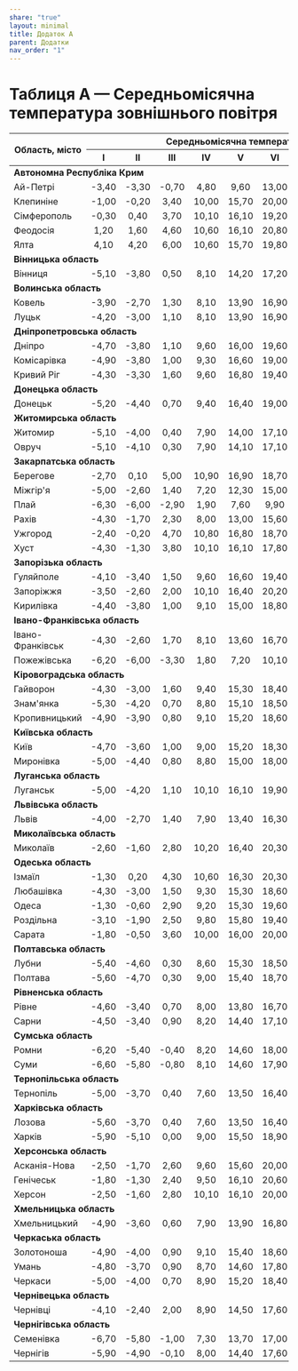 ```yaml
---
share: "true"
layout: minimal
title: Додаток А
parent: Додатки
nav_order: "1"
---
```



# Таблиця А — Середньомісячна температура зовнішнього повітря

<style>
  td:not(:first-child) {
    text-align: center;
  }
</style>
<table class="js-table">
  <thead>
    <tr>
      <th rowspan="2">Область, місто</th>
      <th colspan="12">Середньомісячна температура зовнішнього повітря, ℃</th>
      <th rowspan="2">Середня за рік</th>
    </tr>
    <tr>
      <th>I</th>
      <th>II</th>
      <th>III</th>
      <th>IV</th>
      <th>V</th>
      <th>VI</th>
      <th>VII</th>
      <th>VIII</th>
      <th>IX</th>
      <th>X</th>
      <th>XI</th>
      <th>XII</th>
    </tr>
  </thead>
  <tbody>
    <tr>
      <td colspan="14"><b>Автономна Республіка Крим</b></td>
    </tr>
    <tr>
      <td>Ай-Петрі</td>
      <td>-3,40</td>
      <td>-3,30</td>
      <td>-0,70</td>
      <td>4,80</td>
      <td>9,60</td>
      <td>13,00</td>
      <td>15,50</td>
      <td>15,10</td>
      <td>11,00</td>
      <td>6,70</td>
      <td>2,50</td>
      <td>-1,60</td>
      <td>5,80</td>
    </tr>
    <tr>
      <td>Клепиніне</td>
      <td>-1,00</td>
      <td>-0,20</td>
      <td>3,40</td>
      <td>10,00</td>
      <td>15,70</td>
      <td>20,00</td>
      <td>22,70</td>
      <td>21,80</td>
      <td>16,70</td>
      <td>10,70</td>
      <td>5,70</td>
      <td>1,60</td>
      <td>10,60</td>
    </tr>
    <tr>
      <td>Сімферополь</td>
      <td>-0,30</td>
      <td>0,40</td>
      <td>3,70</td>
      <td>10,10</td>
      <td>16,10</td>
      <td>19,20</td>
      <td>21,80</td>
      <td>21,30</td>
      <td>16,70</td>
      <td>11,00</td>
      <td>6,10</td>
      <td>2,10</td>
      <td>10,60</td>
    </tr>
    <tr>
      <td>Феодосія</td>
      <td>1,20</td>
      <td>1,60</td>
      <td>4,60</td>
      <td>10,60</td>
      <td>16,10</td>
      <td>20,80</td>
      <td>23,20</td>
      <td>23,10</td>
      <td>18,40</td>
      <td>12,60</td>
      <td>7,60</td>
      <td>3,80</td>
      <td>12,00</td>
    </tr>
    <tr>
      <td>Ялта</td>
      <td>4,10</td>
      <td>4,20</td>
      <td>6,00</td>
      <td>10,60</td>
      <td>15,70</td>
      <td>19,80</td>
      <td>23,60</td>
      <td>23,20</td>
      <td>19,00</td>
      <td>13,60</td>
      <td>9,50</td>
      <td>6,10</td>
      <td>13,00</td>
    </tr>
    <tr>
      <td colspan="14"><b>Вінницька область</b></td>
    </tr>
    <tr>
      <td>Вінниця</td>
      <td>-5,10</td>
      <td>-3,80</td>
      <td>0,50</td>
      <td>8,10</td>
      <td>14,20</td>
      <td>17,20</td>
      <td>18,70</td>
      <td>18,00</td>
      <td>13,30</td>
      <td>7,60</td>
      <td>1,80</td>
      <td>-2,90</td>
      <td>7,30</td>
    </tr>
    <tr>
      <td colspan="14"><b>Волинська область</b></td>
    </tr>
    <tr>
      <td>Ковель</td>
      <td>-3,90</td>
      <td>-2,70</td>
      <td>1,30</td>
      <td>8,10</td>
      <td>13,90</td>
      <td>16,90</td>
      <td>18,20</td>
      <td>17,60</td>
      <td>13,00</td>
      <td>7,90</td>
      <td>2,50</td>
      <td>-1,90</td>
      <td>7,60</td>
    </tr>
    <tr>
      <td>Луцьк</td>
      <td>-4,20</td>
      <td>-3,00</td>
      <td>1,10</td>
      <td>8,10</td>
      <td>13,90</td>
      <td>16,90</td>
      <td>18,40</td>
      <td>17,70</td>
      <td>13,20</td>
      <td>7,90</td>
      <td>2,40</td>
      <td>-2,40</td>
      <td>7,50</td>
    </tr>
    <tr>
      <td colspan="14"><b>Дніпропетровська область</b></td>
    </tr>
    <tr>
      <td>Дніпро</td>
      <td>-4,70</td>
      <td>-3,80</td>
      <td>1,10</td>
      <td>9,60</td>
      <td>16,00</td>
      <td>19,60</td>
      <td>21,60</td>
      <td>20,70</td>
      <td>15,40</td>
      <td>8,60</td>
      <td>2,20</td>
      <td>-2,50</td>
      <td>8,70</td>
    </tr>
    <tr>
      <td>Комісарівка</td>
      <td>-4,90</td>
      <td>-3,80</td>
      <td>1,00</td>
      <td>9,30</td>
      <td>16,60</td>
      <td>19,00</td>
      <td>20,90</td>
      <td>20,00</td>
      <td>14,70</td>
      <td>8,20</td>
      <td>2,20</td>
      <td>-2,40</td>
      <td>8,30</td>
    </tr>
    <tr>
      <td>Кривий Ріг</td>
      <td>-4,30</td>
      <td>-3,30</td>
      <td>1,60</td>
      <td>9,60</td>
      <td>16,80</td>
      <td>19,40</td>
      <td>21,50</td>
      <td>20,70</td>
      <td>15,50</td>
      <td>8,90</td>
      <td>2,70</td>
      <td>-2,00</td>
      <td>8,80</td>
    </tr>
    <tr>
      <td colspan="14"><b>Донецька область</b></td>
    </tr>
    <tr>
      <td>Донецьк</td>
      <td>-5,20</td>
      <td>-4,40</td>
      <td>0,70</td>
      <td>9,40</td>
      <td>16,40</td>
      <td>19,00</td>
      <td>21,20</td>
      <td>19,80</td>
      <td>14,90</td>
      <td>8,00</td>
      <td>1,80</td>
      <td>-2,90</td>
      <td>8,10</td>
    </tr>
    <tr>
      <td colspan="14"><b>Житомирська область</b></td>
    </tr>
    <tr>
      <td>Житомир</td>
      <td>-5,10</td>
      <td>-4,00</td>
      <td>0,40</td>
      <td>7,90</td>
      <td>14,00</td>
      <td>17,10</td>
      <td>18,50</td>
      <td>17,70</td>
      <td>13,00</td>
      <td>7,40</td>
      <td>1,70</td>
      <td>-2,80</td>
      <td>7,20</td>
    </tr>
    <tr>
      <td>Овруч</td>
      <td>-5,10</td>
      <td>-4,10</td>
      <td>0,30</td>
      <td>7,90</td>
      <td>14,10</td>
      <td>17,10</td>
      <td>18,50</td>
      <td>17,60</td>
      <td>12,80</td>
      <td>7,10</td>
      <td>1,50</td>
      <td>-3,10</td>
      <td>7,10</td>
    </tr>
    <tr>
      <td colspan="14"><b>Закарпатська область</b></td>
    </tr>
    <tr>
      <td>Берегове</td>
      <td>-2,70</td>
      <td>0,10</td>
      <td>5,00</td>
      <td>10,90</td>
      <td>16,90</td>
      <td>18,70</td>
      <td>20,20</td>
      <td>19,60</td>
      <td>15,70</td>
      <td>10,30</td>
      <td>4,80</td>
      <td>-0,20</td>
      <td>9,90</td>
    </tr>
    <tr>
      <td>Міжгір'я</td>
      <td>-5,00</td>
      <td>-2,60</td>
      <td>1,40</td>
      <td>7,20</td>
      <td>12,30</td>
      <td>15,00</td>
      <td>16,40</td>
      <td>15,80</td>
      <td>12,30</td>
      <td>7,40</td>
      <td>2,50</td>
      <td>2,40</td>
      <td>6,70</td>
    </tr>
    <tr>
      <td>Плай</td>
      <td>-6,30</td>
      <td>-6,00</td>
      <td>-2,90</td>
      <td>1,90</td>
      <td>7,60</td>
      <td>9,90</td>
      <td>11,40</td>
      <td>11,50</td>
      <td>7,70</td>
      <td>3,60</td>
      <td>-1,40</td>
      <td>-5,10</td>
      <td>2,70</td>
    </tr>
    <tr>
      <td>Рахів</td>
      <td>-4,30</td>
      <td>-1,70</td>
      <td>2,30</td>
      <td>8,00</td>
      <td>13,00</td>
      <td>15,60</td>
      <td>17,00</td>
      <td>16,40</td>
      <td>12,90</td>
      <td>7,80</td>
      <td>2,80</td>
      <td>-1,80</td>
      <td>7,30</td>
    </tr>
    <tr>
      <td>Ужгород</td>
      <td>-2,40</td>
      <td>-0,20</td>
      <td>4,70</td>
      <td>10,80</td>
      <td>16,80</td>
      <td>18,70</td>
      <td>20,30</td>
      <td>19,80</td>
      <td>15,50</td>
      <td>10,20</td>
      <td>4,70</td>
      <td>-0,50</td>
      <td>9,80</td>
    </tr>
    <tr>
      <td>Хуст</td>
      <td>-4,30</td>
      <td>-1,30</td>
      <td>3,80</td>
      <td>10,10</td>
      <td>16,10</td>
      <td>17,80</td>
      <td>19,20</td>
      <td>18,50</td>
      <td>14,50</td>
      <td>8,90</td>
      <td>3,70</td>
      <td>-1,30</td>
      <td>8,70</td>
    </tr>
    <tr>
      <td colspan="14"><b>Запорізька область</b></td>
    </tr>
    <tr>
      <td>Гуляйполе</td>
      <td>-4,10</td>
      <td>-3,40</td>
      <td>1,50</td>
      <td>9,60</td>
      <td>16,60</td>
      <td>19,40</td>
      <td>21,60</td>
      <td>20,50</td>
      <td>15,10</td>
      <td>8,40</td>
      <td>2,50</td>
      <td>-1,90</td>
      <td>8,70</td>
    </tr>
    <tr>
      <td>Запоріжжя</td>
      <td>-3,50</td>
      <td>-2,60</td>
      <td>2,00</td>
      <td>10,10</td>
      <td>16,40</td>
      <td>20,20</td>
      <td>22,40</td>
      <td>21,40</td>
      <td>16,20</td>
      <td>9,60</td>
      <td>3,50</td>
      <td>-1,10</td>
      <td>9,60</td>
    </tr>
    <tr>
      <td>Кирилівка</td>
      <td>-4,40</td>
      <td>-3,80</td>
      <td>1,00</td>
      <td>9,10</td>
      <td>15,00</td>
      <td>18,80</td>
      <td>20,60</td>
      <td>20,10</td>
      <td>14,90</td>
      <td>8,10</td>
      <td>2,30</td>
      <td>-2,20</td>
      <td>8,30</td>
    </tr>
    <tr>
      <td colspan="14"><b>Івано-Франківська область</b></td>
    </tr>
    <tr>
      <td>Івано-Франківськ</td>
      <td>-4,30</td>
      <td>-2,60</td>
      <td>1,70</td>
      <td>8,10</td>
      <td>13,60</td>
      <td>16,70</td>
      <td>18,30</td>
      <td>17,70</td>
      <td>13,40</td>
      <td>8,00</td>
      <td>2,50</td>
      <td>-2,40</td>
      <td>7,60</td>
    </tr>
    <tr>
      <td>Пожежівська</td>
      <td>-6,20</td>
      <td>-6,00</td>
      <td>-3,30</td>
      <td>1,80</td>
      <td>7,20</td>
      <td>10,10</td>
      <td>11,70</td>
      <td>11,80</td>
      <td>8,00</td>
      <td>4,10</td>
      <td>-0,70</td>
      <td>-4,90</td>
      <td>2,80</td>
    </tr>
    <tr>
      <td colspan="14"><b>Кіровоградська область</b></td>
    </tr>
    <tr>
      <td>Гайворон</td>
      <td>-4,30</td>
      <td>-3,00</td>
      <td>1,60</td>
      <td>9,40</td>
      <td>15,30</td>
      <td>18,40</td>
      <td>20,00</td>
      <td>19,20</td>
      <td>14,40</td>
      <td>8,40</td>
      <td>2,70</td>
      <td>-1,90</td>
      <td>8,40</td>
    </tr>
    <tr>
      <td>Знам'янка</td>
      <td>-5,30</td>
      <td>-4,20</td>
      <td>0,70</td>
      <td>8,80</td>
      <td>15,10</td>
      <td>18,50</td>
      <td>20,30</td>
      <td>19,50</td>
      <td>14,40</td>
      <td>7,90</td>
      <td>2,00</td>
      <td>-2,80</td>
      <td>7,90</td>
    </tr>
    <tr>
      <td>Кропивницький</td>
      <td>-4,90</td>
      <td>-3,90</td>
      <td>0,80</td>
      <td>9,10</td>
      <td>15,20</td>
      <td>18,60</td>
      <td>20,40</td>
      <td>19,70</td>
      <td>14,70</td>
      <td>8,20</td>
      <td>2,10</td>
      <td>-2,60</td>
      <td>8,10</td>
    </tr>
    <tr>
      <td colspan="14"><b>Київська область</b></td>
    </tr>
    <tr>
      <td>Київ</td>
      <td>-4,70</td>
      <td>-3,60</td>
      <td>1,00</td>
      <td>9,00</td>
      <td>15,20</td>
      <td>18,30</td>
      <td>19,80</td>
      <td>19,00</td>
      <td>13,90</td>
      <td>8,10</td>
      <td>1,90</td>
      <td>-2,50</td>
      <td>8,00</td>
    </tr>
    <tr>
      <td>Миронівка</td>
      <td>-5,00</td>
      <td>-4,40</td>
      <td>0,80</td>
      <td>8,80</td>
      <td>15,00</td>
      <td>18,00</td>
      <td>19,80</td>
      <td>19,00</td>
      <td>14,10</td>
      <td>8,00</td>
      <td>1,80</td>
      <td>-2,70</td>
      <td>7,80</td>
    </tr>
    <tr>
      <td colspan="14"><b>Луганська область</b></td>
    </tr>
    <tr>
      <td>Луганськ</td>
      <td>-5,00</td>
      <td>-4,20</td>
      <td>1,10</td>
      <td>10,10</td>
      <td>16,10</td>
      <td>19,90</td>
      <td>22,00</td>
      <td>20,70</td>
      <td>15,10</td>
      <td>8,20</td>
      <td>2,20</td>
      <td>-2,50</td>
      <td>8,60</td>
    </tr>
    <tr>
      <td colspan="14"><b>Львівська область</b></td>
    </tr>
    <tr>
      <td>Львів</td>
      <td>-4,00</td>
      <td>-2,70</td>
      <td>1,40</td>
      <td>7,90</td>
      <td>13,40</td>
      <td>16,30</td>
      <td>17,70</td>
      <td>17,20</td>
      <td>13,00</td>
      <td>8,00</td>
      <td>2,50</td>
      <td>-2,20</td>
      <td>7,40</td>
    </tr>
    <tr>
      <td colspan="14"><b>Миколаївська область</b></td>
    </tr>
    <tr>
      <td>Миколаїв</td>
      <td>-2,60</td>
      <td>-1,60</td>
      <td>2,80</td>
      <td>10,20</td>
      <td>16,40</td>
      <td>20,30</td>
      <td>22,70</td>
      <td>22,00</td>
      <td>16,80</td>
      <td>10,40</td>
      <td>4,20</td>
      <td>-0,40</td>
      <td>10,10</td>
    </tr>
    <tr>
      <td colspan="14"><b>Одеська область</b></td>
    </tr>
    <tr>
      <td>Ізмаїл</td>
      <td>-1,30</td>
      <td>0,20</td>
      <td>4,30</td>
      <td>10,60</td>
      <td>16,30</td>
      <td>20,30</td>
      <td>22,30</td>
      <td>21,70</td>
      <td>17,00</td>
      <td>11,20</td>
      <td>5,70</td>
      <td>0,70</td>
      <td>10,80</td>
    </tr>
    <tr>
      <td>Любашівка</td>
      <td>-4,30</td>
      <td>-3,00</td>
      <td>1,50</td>
      <td>9,30</td>
      <td>15,30</td>
      <td>18,60</td>
      <td>20,50</td>
      <td>19,90</td>
      <td>15,10</td>
      <td>8,90</td>
      <td>2,80</td>
      <td>-1,90</td>
      <td>8,60</td>
    </tr>
    <tr>
      <td>Одеса</td>
      <td>-1,30</td>
      <td>-0,60</td>
      <td>2,90</td>
      <td>9,20</td>
      <td>15,30</td>
      <td>19,60</td>
      <td>22,00</td>
      <td>21,60</td>
      <td>17,00</td>
      <td>11,30</td>
      <td>5,80</td>
      <td>1,10</td>
      <td>10,30</td>
    </tr>
    <tr>
      <td>Роздільна</td>
      <td>-3,10</td>
      <td>-1,90</td>
      <td>2,50</td>
      <td>9,80</td>
      <td>15,80</td>
      <td>19,40</td>
      <td>21,50</td>
      <td>21,00</td>
      <td>16,10</td>
      <td>9,90</td>
      <td>3,90</td>
      <td>-0,90</td>
      <td>9,50</td>
    </tr>
    <tr>
      <td>Сарата</td>
      <td>-1,80</td>
      <td>-0,50</td>
      <td>3,60</td>
      <td>10,00</td>
      <td>16,00</td>
      <td>20,00</td>
      <td>22,10</td>
      <td>21,30</td>
      <td>16,40</td>
      <td>10,50</td>
      <td>5,10</td>
      <td>0,20</td>
      <td>10,20</td>
    </tr>
    <tr>
      <td colspan="14"><b>Полтавська область</b></td>
    </tr>
    <tr>
      <td>Лубни</td>
      <td>-5,40</td>
      <td>-4,60</td>
      <td>0,30</td>
      <td>8,60</td>
      <td>15,30</td>
      <td>18,50</td>
      <td>20,20</td>
      <td>19,10</td>
      <td>13,70</td>
      <td>7,60</td>
      <td>1,30</td>
      <td>-3,30</td>
      <td>7,60</td>
    </tr>
    <tr>
      <td>Полтава</td>
      <td>-5,60</td>
      <td>-4,70</td>
      <td>0,30</td>
      <td>9,00</td>
      <td>15,40</td>
      <td>18,70</td>
      <td>20,50</td>
      <td>19,70</td>
      <td>14,30</td>
      <td>7,70</td>
      <td>1,30</td>
      <td>-3,30</td>
      <td>7,80</td>
    </tr>
    <tr>
      <td colspan="14"><b>Рівненська область</b></td>
    </tr>
    <tr>
      <td>Рівне</td>
      <td>-4,60</td>
      <td>-3,40</td>
      <td>0,70</td>
      <td>8,00</td>
      <td>13,80</td>
      <td>16,70</td>
      <td>18,20</td>
      <td>17,50</td>
      <td>13,10</td>
      <td>7,70</td>
      <td>2,10</td>
      <td>-2,60</td>
      <td>7,30</td>
    </tr>
    <tr>
      <td>Сарни</td>
      <td>-4,50</td>
      <td>-3,40</td>
      <td>0,90</td>
      <td>8,20</td>
      <td>14,40</td>
      <td>17,10</td>
      <td>18,60</td>
      <td>17,70</td>
      <td>13,00</td>
      <td>7,70</td>
      <td>2,10</td>
      <td>-2,40</td>
      <td>7,40</td>
    </tr>
    <tr>
      <td colspan="14"><b>Сумська область</b></td>
    </tr>
    <tr>
      <td>Ромни</td>
      <td>-6,20</td>
      <td>-5,40</td>
      <td>-0,40</td>
      <td>8,20</td>
      <td>14,60</td>
      <td>18,00</td>
      <td>19,40</td>
      <td>18,40</td>
      <td>13,10</td>
      <td>6,80</td>
      <td>0,70</td>
      <td>-4,00</td>
      <td>6,90</td>
    </tr>
    <tr>
      <td>Суми</td>
      <td>-6,60</td>
      <td>-5,80</td>
      <td>-0,80</td>
      <td>8,10</td>
      <td>14,60</td>
      <td>17,90</td>
      <td>19,50</td>
      <td>18,40</td>
      <td>13,00</td>
      <td>6,70</td>
      <td>0,40</td>
      <td>-4,30</td>
      <td>6,80</td>
    </tr>
    <tr>
      <td colspan="14"><b>Тернопільська область</b></td>
    </tr>
    <tr>
      <td>Тернопіль</td>
      <td>-5,00</td>
      <td>-3,70</td>
      <td>0,40</td>
      <td>7,60</td>
      <td>13,50</td>
      <td>16,40</td>
      <td>17,80</td>
      <td>17,20</td>
      <td>12,80</td>
      <td>7,50</td>
      <td>1,80</td>
      <td>-3,10</td>
      <td>6,90</td>
    </tr>
    <tr>
      <td colspan="14"><b>Харківська область</b></td>
    </tr>
    <tr>
      <td>Лозова</td>
      <td>-5,60</td>
      <td>-3,70</td>
      <td>0,40</td>
      <td>7,60</td>
      <td>13,50</td>
      <td>16,40</td>
      <td>17,80</td>
      <td>17,20</td>
      <td>12,80</td>
      <td>7,50</td>
      <td>1,80</td>
      <td>-3,10</td>
      <td>6,90</td>
    </tr>
    <tr>
      <td>Харків</td>
      <td>-5,90</td>
      <td>-5,10</td>
      <td>0,00</td>
      <td>9,00</td>
      <td>15,50</td>
      <td>18,90</td>
      <td>20,70</td>
      <td>19,70</td>
      <td>14,10</td>
      <td>7,50</td>
      <td>1,00</td>
      <td>-3,70</td>
      <td>7,60</td>
    </tr>
    <tr>
      <td colspan="14"><b>Херсонська область</b></td>
    </tr>
    <tr>
      <td>Асканія-Нова</td>
      <td>-2,50</td>
      <td>-1,70</td>
      <td>2,60</td>
      <td>9,60</td>
      <td>15,60</td>
      <td>20,00</td>
      <td>22,50</td>
      <td>21,80</td>
      <td>16,50</td>
      <td>9,90</td>
      <td>4,20</td>
      <td>0,00</td>
      <td>9,90</td>
    </tr>
    <tr>
      <td>Генічеськ</td>
      <td>-1,80</td>
      <td>-1,30</td>
      <td>2,40</td>
      <td>9,50</td>
      <td>16,10</td>
      <td>20,60</td>
      <td>23,10</td>
      <td>22,40</td>
      <td>17,50</td>
      <td>11,00</td>
      <td>6,20</td>
      <td>6,70</td>
      <td>10,50</td>
    </tr>
    <tr>
      <td>Херсон</td>
      <td>-2,50</td>
      <td>-1,60</td>
      <td>2,80</td>
      <td>10,10</td>
      <td>16,10</td>
      <td>20,00</td>
      <td>22,40</td>
      <td>21,60</td>
      <td>16,50</td>
      <td>10,10</td>
      <td>4,30</td>
      <td>-0,20</td>
      <td>10,00</td>
    </tr>
    <tr>
      <td colspan="14"><b>Хмельницька область</b></td>
    </tr>
    <tr>
      <td>Хмельницький</td>
      <td>-4,90</td>
      <td>-3,60</td>
      <td>0,60</td>
      <td>7,90</td>
      <td>13,90</td>
      <td>16,80</td>
      <td>18,40</td>
      <td>17,70</td>
      <td>13,10</td>
      <td>7,60</td>
      <td>1,90</td>
      <td>-2,90</td>
      <td>7,20</td>
    </tr>
    <tr>
      <td colspan="14"><b>Черкаська область</b></td>
    </tr>
    <tr>
      <td>Золотоноша</td>
      <td>-4,90</td>
      <td>-4,00</td>
      <td>0,90</td>
      <td>9,10</td>
      <td>15,40</td>
      <td>18,60</td>
      <td>20,20</td>
      <td>19,10</td>
      <td>14,00</td>
      <td>7,80</td>
      <td>1,90</td>
      <td>-2,90</td>
      <td>7,20</td>
    </tr>
    <tr>
      <td>Умань</td>
      <td>-4,80</td>
      <td>-3,70</td>
      <td>0,90</td>
      <td>8,70</td>
      <td>14,60</td>
      <td>17,80</td>
      <td>19,40</td>
      <td>18,60</td>
      <td>13,60</td>
      <td>7,70</td>
      <td>2,00</td>
      <td>-2,50</td>
      <td>7,70</td>
    </tr>
    <tr>
      <td>Черкаси</td>
      <td>-5,00</td>
      <td>-4,00</td>
      <td>0,70</td>
      <td>8,90</td>
      <td>15,20</td>
      <td>18,40</td>
      <td>20,10</td>
      <td>19,30</td>
      <td>14,20</td>
      <td>7,90</td>
      <td>2,00</td>
      <td>-2,70</td>
      <td>7,90</td>
    </tr>
    <tr>
      <td colspan="14"><b>Чернівецька область</b></td>
    </tr>
    <tr>
      <td>Чернівці</td>
      <td>-4,10</td>
      <td>-2,40</td>
      <td>2,00</td>
      <td>8,90</td>
      <td>14,50</td>
      <td>17,60</td>
      <td>19,10</td>
      <td>18,40</td>
      <td>14,10</td>
      <td>8,70</td>
      <td>2,70</td>
      <td>-2,10</td>
      <td>8,10</td>
    </tr>
    <tr>
      <td colspan="14"><b>Чернігівська область</b></td>
    </tr>
    <tr>
      <td>Семенівка</td>
      <td>-6,70</td>
      <td>-5,80</td>
      <td>-1,00</td>
      <td>7,30</td>
      <td>13,70</td>
      <td>17,00</td>
      <td>18,50</td>
      <td>17,40</td>
      <td>12,20</td>
      <td>6,20</td>
      <td>0,20</td>
      <td>-4,00</td>
      <td>6,30</td>
    </tr>
    <tr>
      <td>Чернігів</td>
      <td>-5,90</td>
      <td>-4,90</td>
      <td>-0,10</td>
      <td>8,00</td>
      <td>14,40</td>
      <td>17,60</td>
      <td>19,20</td>
      <td>18,10</td>
      <td>12,90</td>
      <td>6,90</td>
      <td>1,00</td>
      <td>-3,50</td>
      <td>7,00</td>
    </tr>
  </tbody>
</table>
